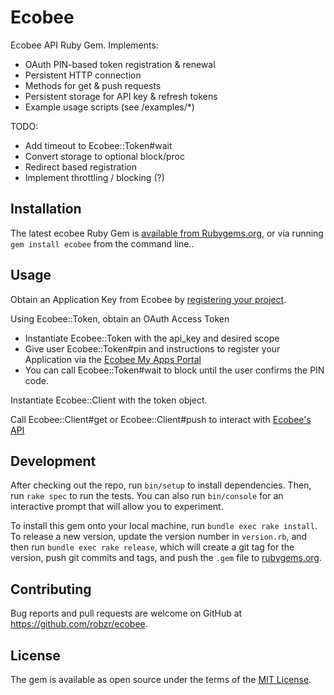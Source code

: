 # Ecobee

Ecobee API Ruby Gem.  Implements: 
- OAuth PIN-based token registration & renewal
- Persistent HTTP connection
- Methods for get & push requests
- Persistent storage for API key & refresh tokens
- Example usage scripts (see /examples/\*)

TODO:
- Add timeout to Ecobee::Token#wait
- Convert storage to optional block/proc
- Redirect based registration
- Implement throttling / blocking (?)

## Installation

The latest ecobee Ruby Gem is [available from Rubygems.org](https://rubygems.org/gems/ecobee), or via running `gem install ecobee` from the command line..

## Usage

Obtain an Application Key from Ecobee by [registering your project](https://www.ecobee.com/developers).

Using Ecobee::Token, obtain an OAuth Access Token
- Instantiate Ecobee::Token with the api_key and desired scope
- Give user Ecobee::Token#pin and instructions to register your Application via the [Ecobee My Apps Portal](https://www.ecobee.com/consumerportal/index.html#/my-apps)
- You can call Ecobee::Token#wait to block until the user confirms the PIN code.

Instantiate Ecobee::Client with the token object.

Call Ecobee::Client#get or Ecobee::Client#push to interact with [Ecobee's API](https://www.ecobee.com/home/developer/api/introduction/index.shtml)

## Development

After checking out the repo, run `bin/setup` to install dependencies. Then, run `rake spec` to run the tests. You can also run `bin/console` for an interactive prompt that will allow you to experiment.

To install this gem onto your local machine, run `bundle exec rake install`. To release a new version, update the version number in `version.rb`, and then run `bundle exec rake release`, which will create a git tag for the version, push git commits and tags, and push the `.gem` file to [rubygems.org](https://rubygems.org).

## Contributing

Bug reports and pull requests are welcome on GitHub at https://github.com/robzr/ecobee.

## License

The gem is available as open source under the terms of the [MIT License](http://opensource.org/licenses/MIT).

